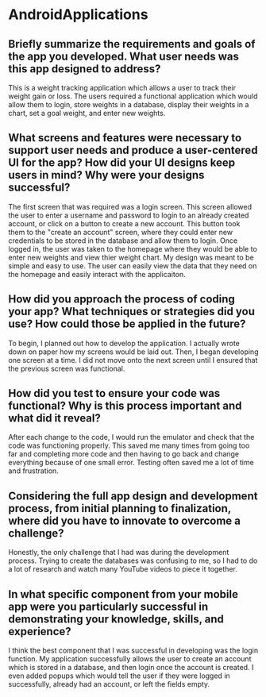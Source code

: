 # AndroidApplications
## Briefly summarize the requirements and goals of the app you developed. What user needs was this app designed to address?
This is a weight tracking application which allows a user to track their weight gain or loss. The users required a functional application which would allow them to login, store weights in a database, display their weights in a chart, set a goal weight, and enter new weights. 
## What screens and features were necessary to support user needs and produce a user-centered UI for the app? How did your UI designs keep users in mind? Why were your designs successful?
The first screen that was required was a login screen. This screen allowed the user to enter a username and password to login to an already created account, or click on a button to create a new account. This button took them to the "create an account" screen, where they could enter new credentials to be stored in the database and allow them to login. Once logged in, the user was taken to the homepage where they would be able to enter new weights and view thier weight chart. My design was meant to be simple and easy to use. The user can easily view the data that they need on the homepage and easily interact with the applicaiton. 
## How did you approach the process of coding your app? What techniques or strategies did you use? How could those be applied in the future?
To begin, I planned out how to develop the application. I actually wrote down on paper how my screens would be laid out. Then, I began developing one screen at a time. I did not move onto the next screen until I ensured that the previous screen was functional. 
## How did you test to ensure your code was functional? Why is this process important and what did it reveal?
After each change to the code, I would run the emulator and check that the code was functioning properly. This saved me many times from going too far and completing more code and then having to go back and change everything because of one small error. Testing often saved me a lot of time and frustration. 
## Considering the full app design and development process, from initial planning to finalization, where did you have to innovate to overcome a challenge?
Honestly, the only challenge that I had was during the development process. Trying to create the databases was confusing to me, so I had to do a lot of research and watch many YouTube videos to piece it together. 
## In what specific component from your mobile app were you particularly successful in demonstrating your knowledge, skills, and experience?
I think the best component that I was successful in developing was the login function. My application successfully allows the user to create an account which is stored in a database, and then login once the account is created. I even added popups which would tell the user if they were logged in successfully, already had an account, or left the fields empty. 
